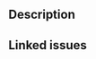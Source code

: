 ## Description <!-- Please describe the motivation & changes introduced by this PR -->

## Linked issues <!-- Please use "Resolves #<issue_no>" syntax in case this PR should be linked to an issue -->

